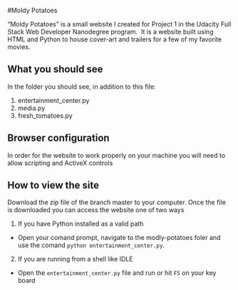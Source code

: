 #Moldy Potatoes

“Moldy Potatoes” is a small website I created for Project
1 in the Udacity Full Stack Web Developer Nanodegree program.  It is a website built using HTML and Python
to house cover-art and trailers for a few of my favorite movies. 

## What you should see

In the folder you should see, in addition to this file:

1. entertainment_center.py
2. media.py
3. fresh_tomatoes.py

## Browser configuration

In order for the website to work properly on your machine you will need to allow scripting and ActiveX controls

## How to view the site

Download the zip file of the branch master to your computer.  Once the file is downloaded you can access the website one of two ways

1. If you have Python installed as a valid path 
  * Open your comand prompt, navigate to the modly-potatoes foler and use the comand `python entertainment_center.py`.

2. If you are running from a shell like IDLE
  * Open the `entertainment_center.py` file and run or hit `F5` on your key board
 
















